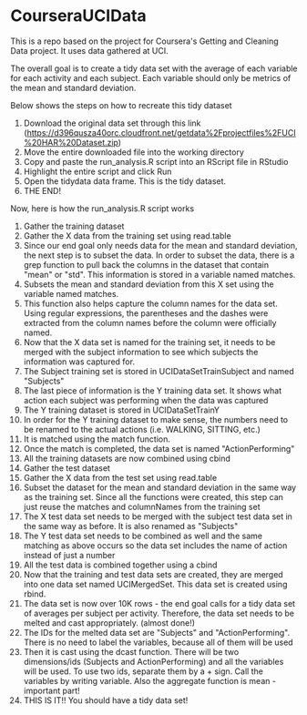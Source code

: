 CourseraUCIData
===============

This is a repo based on the project for Coursera's Getting and Cleaning Data project. It uses data gathered at UCI.

The overall goal is to create a tidy data set with the average of each variable for each activity and each subject. Each variable should only be metrics of the mean and standard deviation.

Below shows the steps on how to recreate this tidy dataset
 1. Download the original data set through this link (https://d396qusza40orc.cloudfront.net/getdata%2Fprojectfiles%2FUCI%20HAR%20Dataset.zip)
 2. Move the entire downloaded file into the working directory
 3. Copy and paste the run_analysis.R script into an RScript file in RStudio
 4. Highlight the entire script and click Run
 5. Open the tidydata data frame. This is the tidy dataset. 
 6. THE END!

Now, here is how the run_analysis.R script works
 1. Gather the training dataset 
  1. Gather the X data from the training set using read.table
   2. Since our end goal only needs data for the mean and standard deviation, the next step is to subset the data. In order to subset the data, there is a grep function to pull back the columns in the dataset that contain "mean" or "std". This information is stored in a variable named matches.
   3. Subsets the mean and standard deviation from this X set using the variable named matches.
   4. This function also helps capture the column names for the data set. Using regular expressions, the parentheses and the dashes were extracted from the column names before the column were officially named.
  5. Now that the X data set is named for the training set, it needs to be merged with the subject information to see which subjects the information was captured for.
   6. The Subject training set is stored in UCIDataSetTrainSubject and named "Subjects"
  7. The last piece of information is the Y training data set. It shows what action each subject was performing when the data was captured
   7. The Y training dataset is stored in UCIDataSetTrainY
   8. In order for the Y training dataset to make sense, the numbers need to be renamed to the actual actions (i.e. WALKING, SITTING, etc.)
   9. It is matched using the match function. 
   10. Once the match is completed, the data set is named "ActionPerforming"
 11. All the training datasets are now combined using cbind
 2. Gather the test dataset
  3. Gather the X data from the test set using read.table
   4. Subset the dataset for the mean and standard deviation in the same way as the training set. Since all the functions were created, this step can just reuse the matches and columnNames from the training set
  5. The X test data set needs to be merged with the subject test data set in the same way as before. It is also renamed as "Subjects"
  6. The Y test data set needs to be combined as well and the same matching as above occurs so the data set includes the name of action instead of just a number
  7. All the test data is combined together using a cbind
 8. Now that the training and test data sets are created, they are merged into one data set named UCIMergedSet. This data set is created using rbind.
 9. The data set is now over 10K rows - the end goal calls for a tidy data set of averages per subject per activity. Therefore, the data set needs to be melted and cast appropriately. (almost done!)
  10. The IDs for the melted data set are "Subjects" and "ActionPerforming". There is no need to label the variables, because all of them will be used 
  11. Then it is cast using the dcast function. There will be two dimensions/ids (Subjects and ActionPerforming) and all the variables will be used. To use two ids, separate them by a + sign. Call the variables by writing variable. Also the aggregate function is mean - important part! 
  12. THIS IS IT!! You should have a tidy data set! 
